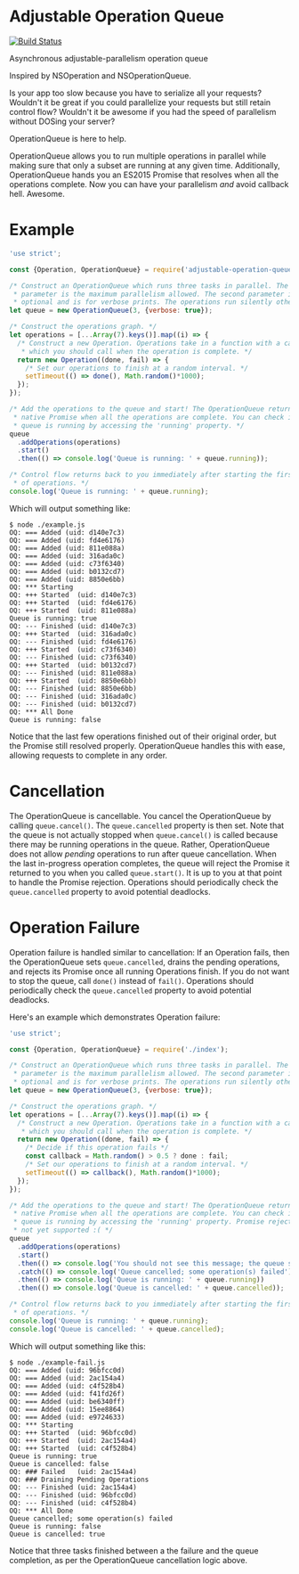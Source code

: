 # Adjustable Operation Queue
[![Build Status](https://travis-ci.org/hershal/adjustable-operation-queue.svg?branch=master)](https://travis-ci.org/hershal/adjustable-operation-queue)

Asynchronous adjustable-parallelism operation queue

Inspired by NSOperation and NSOperationQueue.

Is your app too slow because you have to serialize all your requests? Wouldn't
it be great if you could parallelize your requests but still retain control
flow? Wouldn't it be awesome if you had the speed of parallelism without DOSing
your server?

OperationQueue is here to help.

OperationQueue allows you to run multiple operations in parallel while making
sure that only a subset are running at any given time. Additionally,
OperationQueue hands you an ES2015 Promise that resolves when all the operations
complete. Now you can have your parallelism *and* avoid callback hell. Awesome.

# Example
```javascript
'use strict';

const {Operation, OperationQueue} = require('adjustable-operation-queue');

/* Construct an OperationQueue which runs three tasks in parallel. The first
 * parameter is the maximum parallelism allowed. The second parameter is
 * optional and is for verbose prints. The operations run silently otherwise. */
let queue = new OperationQueue(3, {verbose: true});

/* Construct the operations graph. */
let operations = [...Array(7).keys()].map((i) => {
  /* Construct a new Operation. Operations take in a function with a callback
   * which you should call when the operation is complete. */
  return new Operation((done, fail) => {
    /* Set our operations to finish at a random interval. */
    setTimeout(() => done(), Math.random()*1000);
  });
});

/* Add the operations to the queue and start! The OperationQueue returns an
 * native Promise when all the operations are complete. You can check if the
 * queue is running by accessing the 'running' property. */
queue
  .addOperations(operations)
  .start()
  .then(() => console.log('Queue is running: ' + queue.running));

/* Control flow returns back to you immediately after starting the first batch
 * of operations. */
console.log('Queue is running: ' + queue.running);
```

Which will output something like:
```
$ node ./example.js
OQ: === Added (uid: d140e7c3)
OQ: === Added (uid: fd4e6176)
OQ: === Added (uid: 811e088a)
OQ: === Added (uid: 316ada0c)
OQ: === Added (uid: c73f6340)
OQ: === Added (uid: b0132cd7)
OQ: === Added (uid: 8850e6bb)
OQ: *** Starting
OQ: +++ Started  (uid: d140e7c3)
OQ: +++ Started  (uid: fd4e6176)
OQ: +++ Started  (uid: 811e088a)
Queue is running: true
OQ: --- Finished (uid: d140e7c3)
OQ: +++ Started  (uid: 316ada0c)
OQ: --- Finished (uid: fd4e6176)
OQ: +++ Started  (uid: c73f6340)
OQ: --- Finished (uid: c73f6340)
OQ: +++ Started  (uid: b0132cd7)
OQ: --- Finished (uid: 811e088a)
OQ: +++ Started  (uid: 8850e6bb)
OQ: --- Finished (uid: 8850e6bb)
OQ: --- Finished (uid: 316ada0c)
OQ: --- Finished (uid: b0132cd7)
OQ: *** All Done
Queue is running: false
```

Notice that the last few operations finished out of their original order, but
the Promise still resolved properly. OperationQueue handles this with ease,
allowing requests to complete in any order.

# Cancellation
The OperationQueue is cancellable. You cancel the OperationQueue by calling
`queue.cancel()`. The `queue.cancelled` property is then set. Note that the
queue is not actually stopped when `queue.cancel()` is called because there may
be running operations in the queue. Rather, OperationQueue does not allow
*pending* operations to run after queue cancellation. When the last in-progress
operation completes, the queue will reject the Promise it returned to you when
you called `queue.start()`. It is up to you at that point to handle the Promise
rejection. Operations should periodically check the `queue.cancelled`
property to avoid potential deadlocks.

# Operation Failure
Operation failure is handled similar to cancellation: If an Operation fails,
then the OperationQueue sets `queue.cancelled`, drains the pending operations,
and rejects its Promise once all running Operations finish. If you do not want
to stop the queue, call `done()` instead of `fail()`. Operations should
periodically check the `queue.cancelled` property to avoid potential deadlocks.

Here's an example which demonstrates Operation failure:

```javascript
'use strict';

const {Operation, OperationQueue} = require('./index');

/* Construct an OperationQueue which runs three tasks in parallel. The first
 * parameter is the maximum parallelism allowed. The second parameter is
 * optional and is for verbose prints. The operations run silently otherwise. */
let queue = new OperationQueue(3, {verbose: true});

/* Construct the operations graph. */
let operations = [...Array(7).keys()].map((i) => {
  /* Construct a new Operation. Operations take in a function with a callback
   * which you should call when the operation is complete. */
  return new Operation((done, fail) => {
    /* Decide if this operation fails */
    const callback = Math.random() > 0.5 ? done : fail;
    /* Set our operations to finish at a random interval. */
    setTimeout(() => callback(), Math.random()*1000);
  });
});

/* Add the operations to the queue and start! The OperationQueue returns an
 * native Promise when all the operations are complete. You can check if the
 * queue is running by accessing the 'running' property. Promise rejection is
 * not yet supported :( */
queue
  .addOperations(operations)
  .start()
  .then(() => console.log('You should not see this message; the queue should reject'))
  .catch(() => console.log('Queue cancelled; some operation(s) failed'))
  .then(() => console.log('Queue is running: ' + queue.running))
  .then(() => console.log('Queue is cancelled: ' + queue.cancelled));

/* Control flow returns back to you immediately after starting the first batch
 * of operations. */
console.log('Queue is running: ' + queue.running);
console.log('Queue is cancelled: ' + queue.cancelled);
```

Which will output something like this:

```
$ node ./example-fail.js
OQ: === Added (uid: 96bfcc0d)
OQ: === Added (uid: 2ac154a4)
OQ: === Added (uid: c4f528b4)
OQ: === Added (uid: f41fd26f)
OQ: === Added (uid: be6340ff)
OQ: === Added (uid: 15ee8864)
OQ: === Added (uid: e9724633)
OQ: *** Starting
OQ: +++ Started  (uid: 96bfcc0d)
OQ: +++ Started  (uid: 2ac154a4)
OQ: +++ Started  (uid: c4f528b4)
Queue is running: true
Queue is cancelled: false
OQ: ### Failed   (uid: 2ac154a4)
OQ: ### Draining Pending Operations
OQ: --- Finished (uid: 2ac154a4)
OQ: --- Finished (uid: 96bfcc0d)
OQ: --- Finished (uid: c4f528b4)
OQ: *** All Done
Queue cancelled; some operation(s) failed
Queue is running: false
Queue is cancelled: true
```

Notice that three tasks finished between a the failure and the queue completion,
as per the OperationQueue cancellation logic above.
